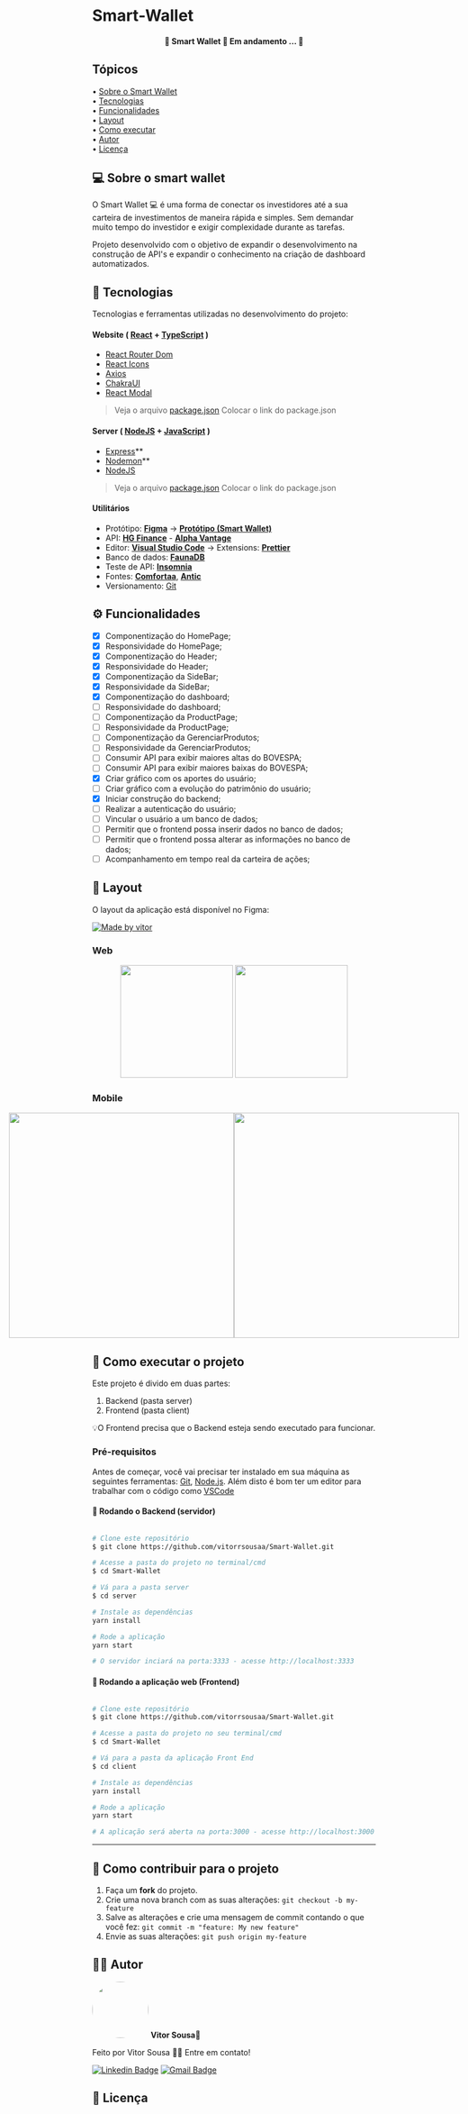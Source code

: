 # Smart-Wallet

<h4 align="center"> 
	🚧  Smart Wallet 🚀 Em andamento ... 🚧
</h4>

## Tópicos

<div>
 • <a href="#-sobre-o-smart-wallet">Sobre o Smart Wallet</a> </br>
 • <a href="#-tecnologias">Tecnologias</a> </br>
 • <a href="#-funcionalidades">Funcionalidades</a> </br>
 • <a href="#-layout">Layout</a> </br>
 • <a href="#-como-executar-o-projeto">Como executar</a> </br>
 • <a href="#-autor">Autor</a> </br>
 • <a href="#user-content--licença">Licença</a></br>
</div>

## 💻 Sobre o smart wallet

O Smart Wallet 💻 é uma forma de conectar os investidores até a sua carteira de investimentos de maneira rápida e simples. Sem demandar muito tempo do investidor e exigir complexidade durante as tarefas.

Projeto desenvolvido com o objetivo de expandir o desenvolvimento na construção de API's e expandir o conhecimento na criação de dashboard automatizados.

## 🚀 Tecnologias

Tecnologias e ferramentas utilizadas no desenvolvimento do projeto:

#### **Website** ( [React](https://reactjs.org/) + [TypeScript](https://www.typescriptlang.org/) )

- [React Router Dom](https://github.com/ReactTraining/react-router/tree/master/packages/react-router-dom)
- [React Icons](https://react-icons.github.io/react-icons/)
- [Axios](https://github.com/axios/axios)
- [ChakraUI](https://chakra-ui.com/)
- [React Modal](https://reactcommunity.org/react-modal/)

> Veja o arquivo [package.json]()
> Colocar o link do package.json

#### **Server** ( [NodeJS](https://nodejs.org/en/) + [JavaScript](https://www.javascript.com/) )

- [Express](https://expressjs.com/)\*\*
- [Nodemon](https://nodemon.io/)\*\*
- [NodeJS](https://nodejs.org/en/)

> Veja o arquivo [package.json](https://github.com/tgmarinho/README-ecoleta/blob/master/server/package.json)
> Colocar o link do package.json

#### **Utilitários**

- Protótipo: **[Figma](https://www.figma.com/)** → **[Protótipo (Smart Wallet)](https://www.figma.com/file/TNpKzYbsu9wF0dche57WAB/Smart-Wallet?node-id=3%3A28)**
- API: **[HG Finance](https://servicodados.ibge.gov.br/api/docs/localidades?versao=1)** - **[Alpha Vantage](https://www.alphavantage.co/)**
- Editor: **[Visual Studio Code](https://code.visualstudio.com/)** → Extensions: **[Prettier](https://prettier.io/)**
- Banco de dados: **[FaunaDB](https://insomnia.rest/)**
- Teste de API: **[Insomnia](https://fauna.com/)**
- Fontes: **[Comfortaa](https://fonts.google.com/specimen/Comfortaa?query=comforta)**, **[Antic](https://fonts.google.com/specimen/Antic?query=antic)**
- Versionamento: [Git](https://git-scm.com)

## ⚙️ Funcionalidades

- [x] Componentização do HomePage;
- [x] Responsividade do HomePage;
- [x] Componentização do Header;
- [x] Responsividade do Header;
- [x] Componentização da SideBar;
- [x] Responsividade da SideBar;
- [x] Componentização do dashboard;
- [ ] Responsividade do dashboard;
- [ ] Componentização da ProductPage;
- [ ] Responsividade da ProductPage;
- [ ] Componentização da GerenciarProdutos;
- [ ] Responsividade da GerenciarProdutos;
- [ ] Consumir API para exibir maiores altas do BOVESPA;
- [ ] Consumir API para exibir maiores baixas do BOVESPA;
- [x] Criar gráfico com os aportes do usuário;
- [ ] Criar gráfico com a evolução do patrimônio do usuário;
- [x] Iniciar construção do backend;
- [ ] Realizar a autenticação do usuário;
- [ ] Vincular o usuário a um banco de dados;
- [ ] Permitir que o frontend possa inserir dados no banco de dados;
- [ ] Permitir que o frontend possa alterar as informações no banco de dados;
- [ ] Acompanhamento em tempo real da carteira de ações;

## 🎨 Layout

O layout da aplicação está disponível no Figma:

<a href="https://www.figma.com/file/TNpKzYbsu9wF0dche57WAB/Smart-Wallet?node-id=3%3A28">
  <img alt="Made by vitor" src="https://img.shields.io/badge/Acessar%20Layout%20-Figma-%2304D361">
</a>

### Web

<p align="center">
  <img alt=""  src="./assets/" width="200px">

  <img alt="" src="./assets/" width="200px">
</p>

### Mobile

<p align="center" style="display: flex; align-items: flex-start; justify-content: center;">
  <img alt=""  src="./assets/" width="400px">

  <img alt="" src="./assets/" width="400px">
</p>

## 🚀 Como executar o projeto

Este projeto é divido em duas partes:

1. Backend (pasta server)
2. Frontend (pasta client)

💡O Frontend precisa que o Backend esteja sendo executado para funcionar.

### Pré-requisitos

Antes de começar, você vai precisar ter instalado em sua máquina as seguintes ferramentas:
[Git](https://git-scm.com), [Node.js](https://nodejs.org/en/).
Além disto é bom ter um editor para trabalhar com o código como [VSCode](https://code.visualstudio.com/)

#### 🎲 Rodando o Backend (servidor)

```bash

# Clone este repositório
$ git clone https://github.com/vitorrsousaa/Smart-Wallet.git

# Acesse a pasta do projeto no terminal/cmd
$ cd Smart-Wallet

# Vá para a pasta server
$ cd server

# Instale as dependências
yarn install

# Rode a aplicação
yarn start

# O servidor inciará na porta:3333 - acesse http://localhost:3333

```

#### 🧭 Rodando a aplicação web (Frontend)

```bash

# Clone este repositório
$ git clone https://github.com/vitorrsousaa/Smart-Wallet.git

# Acesse a pasta do projeto no seu terminal/cmd
$ cd Smart-Wallet

# Vá para a pasta da aplicação Front End
$ cd client

# Instale as dependências
yarn install

# Rode a aplicação
yarn start

# A aplicação será aberta na porta:3000 - acesse http://localhost:3000

```

---

## 💪 Como contribuir para o projeto

1. Faça um **fork** do projeto.
2. Crie uma nova branch com as suas alterações: `git checkout -b my-feature`
3. Salve as alterações e crie uma mensagem de commit contando o que você fez: `git commit -m "feature: My new feature"`
4. Envie as suas alterações: `git push origin my-feature`

## 🧑🏻 Autor

 <img style="border-radius: 50%;" src="https://avatars.githubusercontent.com/u/94024958?v=4" width="100px;" alt=""/>
 <b>Vitor Sousa</b>🚀
<br />

Feito por Vitor Sousa 👋🏻 Entre em contato!

[![Linkedin Badge](https://img.shields.io/badge/-Vitor%20Sousa-ff512f?style=flat-square&logo=Linkedin&logoColor=white&link=https://www.linkedin.com/in/vitorr-sousaa//)](https://www.linkedin.com/in/vitorr-sousaa//)
[![Gmail Badge](https://img.shields.io/badge/-v.sousa.cf@gmail.com-c14438?style=flat-square&logo=Gmail&logoColor=white&link=mailto:v.sousa.cf@gmail.com)](mailto:v.sousa.cf@gmail.com)

## 📝 Licença

